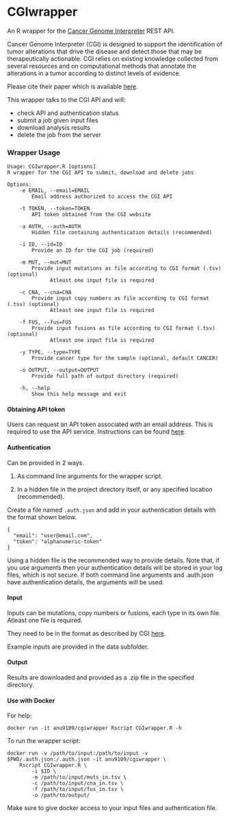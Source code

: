 # CGIwrapper
An R wrapper for the [Cancer Genome Interpreter](https://www.cancergenomeinterpreter.org/home) REST API. 


Cancer Genome Interpreter (CGI) is designed to support the identification of tumor alterations that drive the disease and detect those that may be therapeutically actionable. CGI relies on existing knowledge collected from several resources and on computational methods that annotate the alterations in a tumor according to distinct levels of evidence. 

Please cite their paper which is available [here](https://doi.org/10.1186/s13073-018-0531-8).



This wrapper talks to the CGI API and will:  
- check API and authentication status
- submit a job given input files
- download analysis results
- delete the job from the server


### Wrapper Usage

```
Usage: CGIwrapper.R [options]
R wrapper for the CGI API to submit, download and delete jobs

Options:
	-e EMAIL, --email=EMAIL
		Email address authorized to access the CGI API

	-t TOKEN, --token=TOKEN
		API token obtained from the CGI website

	-a AUTH, --auth=AUTH
		Hidden file containing authentication details (recommended)

	-i ID, --id=ID
		Provide an ID for the CGI job (required)

	-m MUT, --mut=MUT
		Provide input mutations as file according to CGI format (.tsv) (optional)
              Atleast one input file is required

	-c CNA, --cna=CNA
		Provide input copy numbers as file according to CGI format (.tsv) (optional)
              Atleast one input file is required

	-f FUS, --fus=FUS
		Provide input fusions as file according to CGI format (.tsv) (optional)
              Atleast one input file is required

	-y TYPE, --type=TYPE
		Provide cancer type for the sample (optional, default CANCER)

	-o OUTPUT, --output=OUTPUT
		Provide full path of output directory (required)

	-h, --help
		Show this help message and exit
```



#### Obtaining API token
Users can request an API token associated with an email address. This is required to use the API service. Instructions can be found [here](https://www.cancergenomeinterpreter.org/rest_api#obtain_token).




#### Authentication
Can be provided in 2 ways. 

1. As command line arguments for the wrapper script. 
	
2. In a hidden file in the project directory itself, or any specified location (recommended).
	
Create a file named `.auth.json` and add in your authentication details with the format shown below.
	

```
{
  "email": "user@email.com",
  "token": "alphanumeric-token"
}
```

Using a hidden file is the recommended way to provide details. Note that, if you use arguments then your authentication details will be stored in your log files, which is not secure. 
If both command line arguments and .auth.json have authentication details, the arguments will be used. 




#### Input
Inputs can be mutations, copy numbers or fusions, each type in its own file. Atleast one file is required. 

They need to be in the format as described by CGI [here](https://www.cancergenomeinterpreter.org/faq#q13).

Example inputs are provided in the data subfolder. 




#### Output
Results are downloaded and provided as a .zip file in the specified directory. 


#### Use with Docker

For help:

`docker run -it anu9109/cgiwrapper Rscript CGIwrapper.R -h`


To run the wrapper script:
```
docker run -v /path/to/input:/path/to/input -v $PWD/.auth.json:/.auth.json -it anu9109/cgiwrapper \ 
	Rscript CGIwrapper.R \ 
		-i $ID \ 
		-m /path/to/input/muts_in.tsv \ 
		-c /path/to/input/cna_in.tsv \ 
		-f /path/to/input/fus_in.tsv \ 
		-o /path/to/output/
```

Make sure to give docker access to your input files and authentication file.




